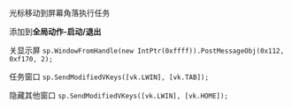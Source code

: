 光标移动到屏幕角落执行任务

添加到**全局动作-启动/退出**

关显示屏
`sp.WindowFromHandle(new IntPtr(0xffff)).PostMessageObj(0x112, 0xf170, 2);`

任务窗口
`sp.SendModifiedVKeys([vk.LWIN], [vk.TAB]);`

隐藏其他窗口
`sp.SendModifiedVKeys([vk.LWIN], [vk.HOME]);`
